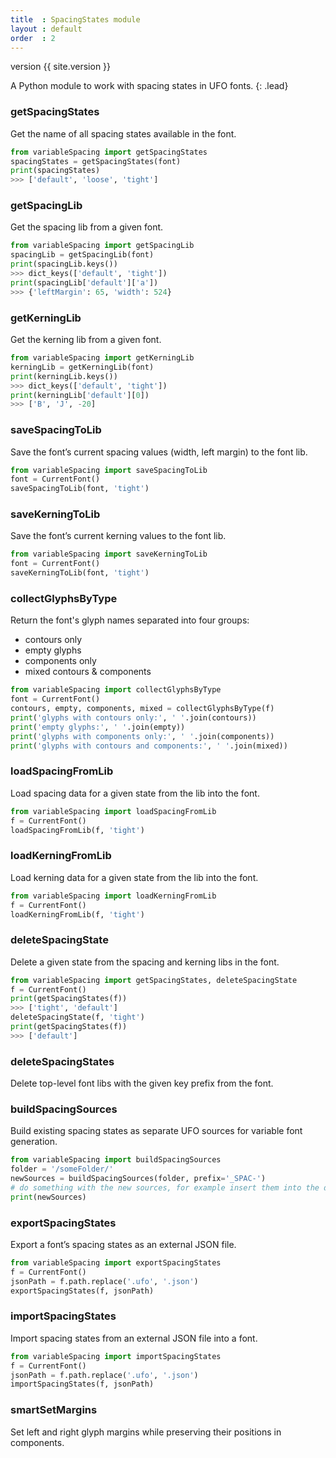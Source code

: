 ```yaml
---
title  : SpacingStates module
layout : default
order  : 2
---
```


<span class='badge bg-secondary'>version {{ site.version }}</span>

A Python module to work with spacing states in UFO fonts.
{: .lead}

### getSpacingStates

Get the name of all spacing states available in the font.

```python
from variableSpacing import getSpacingStates
spacingStates = getSpacingStates(font)
print(spacingStates)
>>> ['default', 'loose', 'tight']
```

### getSpacingLib

Get the spacing lib from a given font.

```python
from variableSpacing import getSpacingLib
spacingLib = getSpacingLib(font)
print(spacingLib.keys())
>>> dict_keys(['default', 'tight'])
print(spacingLib['default']['a'])
>>> {'leftMargin': 65, 'width': 524}
```

### getKerningLib

Get the kerning lib from a given font.

```python
from variableSpacing import getKerningLib
kerningLib = getKerningLib(font)
print(kerningLib.keys())
>>> dict_keys(['default', 'tight'])
print(kerningLib['default'][0])
>>> ['B', 'J', -20]
```

### saveSpacingToLib

Save the font’s current spacing values (width, left margin) to the font lib.

```python
from variableSpacing import saveSpacingToLib
font = CurrentFont()
saveSpacingToLib(font, 'tight')
```

### saveKerningToLib

Save the font’s current kerning values to the font lib.

```python
from variableSpacing import saveKerningToLib
font = CurrentFont()
saveKerningToLib(font, 'tight')
```

### collectGlyphsByType

Return the font's glyph names separated into four groups:
- contours only
- empty glyphs
- components only
- mixed contours & components

```python
from variableSpacing import collectGlyphsByType
font = CurrentFont()
contours, empty, components, mixed = collectGlyphsByType(f)
print('glyphs with contours only:', ' '.join(contours))
print('empty glyphs:', ' '.join(empty))
print('glyphs with components only:', ' '.join(components))
print('glyphs with contours and components:', ' '.join(mixed))
```

### loadSpacingFromLib

Load spacing data for a given state from the lib into the font.

```python
from variableSpacing import loadSpacingFromLib
f = CurrentFont()
loadSpacingFromLib(f, 'tight')
```

### loadKerningFromLib

Load kerning data for a given state from the lib into the font.

```python
from variableSpacing import loadKerningFromLib
f = CurrentFont()
loadKerningFromLib(f, 'tight')
```

### deleteSpacingState

Delete a given state from the spacing and kerning libs in the font.

```python
from variableSpacing import getSpacingStates, deleteSpacingState
f = CurrentFont()
print(getSpacingStates(f))
>>> ['tight', 'default']
deleteSpacingState(f, 'tight')
print(getSpacingStates(f))
>>> ['default']
```

### deleteSpacingStates

Delete top-level font libs with the given key prefix from the font.

### buildSpacingSources

Build existing spacing states as separate UFO sources for variable font generation.

```python
from variableSpacing import buildSpacingSources
folder = '/someFolder/'
newSources = buildSpacingSources(folder, prefix='_SPAC-')
# do something with the new sources, for example insert them into the designspace
print(newSources)
```

### exportSpacingStates

Export a font’s spacing states as an external JSON file.

```python
from variableSpacing import exportSpacingStates
f = CurrentFont()
jsonPath = f.path.replace('.ufo', '.json')
exportSpacingStates(f, jsonPath)
```

### importSpacingStates

Import spacing states from an external JSON file into a font.

```python
from variableSpacing import importSpacingStates
f = CurrentFont()
jsonPath = f.path.replace('.ufo', '.json')
importSpacingStates(f, jsonPath)
```

### smartSetMargins

Set left and right glyph margins while preserving their positions in components.


